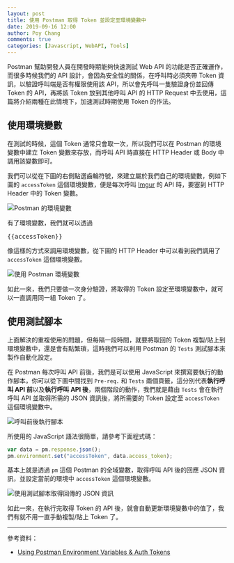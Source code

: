 ```yaml
---
layout: post
title: 使用 Postman 取得 Token 並設定至環境變數中
date: 2019-09-16 12:00
author: Poy Chang
comments: true
categories: [Javascript, WebAPI, Tools]
---
```


Postman 幫助開發人員在開發時期能夠快速測試 Web API 的功能是否正確運作，而很多時候我們的 API 設計，會因為安全性的關係，在呼叫時必須夾帶 Token 資訊，以驗證呼叫端是否有權限使用該 API，所以會先呼叫一隻驗證身份並回傳 Token 的 API，再將該 Token 放到其他呼叫 API 的 HTTP Request 中去使用，這篇將介紹兩種在此情境下，加速測試時期使用 Token 的作法。

## 使用環境變數

在測試的時候，這個 Token 通常只會取一次，所以我們可以在 Postman 的環境變數中建立 Token 變數來存放，而呼叫 API 時直接在 HTTP Header 或 Body 中調用該變數即可。

我們可以從在下圖的右側點選齒輪符號，來建立屬於我們自己的環境變數，例如下圖的 `accessToken` 這個環境變數，便是每次呼叫 [Imgur](https://imgur.com) 的 API 時，要塞到 HTTP Header 中的 Token 變數。

![Postman 的環境變數](https://i.imgur.com/MblcVvs.png)

有了環境變數，我們就可以透過 <pre>{{accessToken}}</pre> 像這樣的方式來調用環境變數，從下圖的 HTTP Header 中可以看到我們調用了 `accessToken` 這個環境變數。

![使用 Postman 環境變數](https://i.imgur.com/BsL4m2O.png)

如此一來，我們只要做一次身分驗證，將取得的 Token 設定至環境變數中，就可以一直調用同一組 Token 了。

## 使用測試腳本

上面解決的重複使用的問題，但每隔一段時間，就要將取回的 Token 複製/貼上到環境變數中，還是會有點繁瑣，這時我們可以利用 Postman 的 `Tests` 測試腳本來製作自動化設定。

在 Postman 每次呼叫 API 前後，我們是可以使用 JavaScript 來撰寫要執行的動作腳本，你可以從下圖中間找到 `Pre-req.` 和 `Tests` 兩個頁籤，這分別代表**執行呼叫 API 前**以及**執行呼叫 API 後**，兩個階段的動作，我們就是藉由 `Tests` 會在執行呼叫 API 並取得所需的 JSON 資訊後，將所需要的 Token 設定至 `accessToken` 這個環境變數中。

![呼叫前後執行腳本](https://i.imgur.com/NnydvE5.png)

所使用的 JavaScript 語法很簡單，請參考下面程式碼：

```js
var data = pm.response.json();
pm.environment.set("accessToken", data.access_token);
```

基本上就是透過 `pm` 這個 Postman 的全域變數，取得呼叫 API 後的回應 JSON 資訊，並設定當前的環境中 `accessToken` 這個環境變數。

![使用測試腳本取得回傳的 JSON 資訊](https://i.imgur.com/Wfup1XE.png)

如此一來，在執行完取得 Token 的 API 後，就會自動更新環境變數中的值了，我們有就不用一直手動複製/貼上 Token 了。

----------

參考資料：

* [Using Postman Environment Variables & Auth Tokens](https://medium.com/@codebyjeff/using-postman-environment-variables-auth-tokens-ea9c4fe9d3d7)
